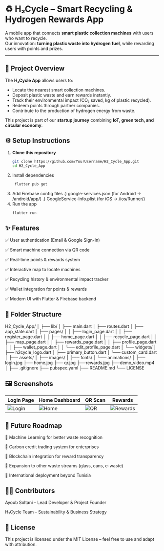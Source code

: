 # ♻️ H₂Cycle – Smart Recycling & Hydrogen Rewards App

A mobile app that connects **smart plastic collection machines** with users who want to recycle.  
Our innovation: **turning plastic waste into hydrogen fuel**, while rewarding users with points and prizes.  

---

## 📌 Project Overview
The **H₂Cycle App** allows users to:
- Locate the nearest smart collection machines.
- Deposit plastic waste and earn rewards instantly.
- Track their environmental impact (CO₂ saved, kg of plastic recycled).
- Redeem points through partner companies.
- Contribute to the production of hydrogen energy from waste.

This project is part of our **startup journey** combining **IoT, green tech, and circular economy**.

## ⚙️ Setup Instructions
1. **Clone this repository**  
   ```bash
   git clone https://github.com/YourUsername/H2_Cycle_App.git
   cd H2_Cycle_App
2. Install dependencies
   ```bash
    flutter pub get
4. Add Firebase config files
   .) google-services.json (for Android → /android/app/)
   .) GoogleService-Info.plist (for iOS → /ios/Runner/)
5. Run the app
   ```bash
   flutter run
## ✨ Features
✅ User authentication (Email & Google Sign-In)

✅ Smart machine connection via QR code

✅ Real-time points & rewards system

✅ Interactive map to locate machines

✅ Recycling history & environmental impact tracker

✅ Wallet integration for points & rewards

✅ Modern UI with Flutter & Firebase backend

## 📂 Folder Structure
H2_Cycle_App/
│
├── lib/
│   ├── main.dart
│   ├── routes.dart
│   ├── app_state.dart
│   ├── pages/
│   │   ├── login_page.dart
│   │   ├── register_page.dart
│   │   ├── home_page.dart
│   │   ├── recycle_page.dart
│   │   ├── map_page.dart
│   │   ├── rewards_page.dart
│   │   ├── profile_page.dart
│   │   ├── wallet_page.dart
│   │   └── edit_profile_page.dart
│   └── widgets/
│       ├── h2cycle_logo.dart
│       ├── primary_button.dart
│       └── custom_card.dart
│
├── assets/
│   ├── images/
│   ├── fonts/
│   └── animations/
│
├── login.jpg
├── home.jpg
├── qr.jpg
├──rewards.jpg
├──demo_video.mp4  
│
├── .gitignore
├── pubspec.yaml
├── README.md
└── LICENSE


## 🖼️ Screenshots
| Login Page                           | Home Dashboard                     | QR Scan                             | Rewards                                  |
| ------------------------------------ | ---------------------------------- | ----------------------------------- | ---------------------------------------- |
| ![Login](login.jpg) | ![Home](home.jpg) | ![QR](qr.jpg) | ![Rewards](rewards.jpg) |

## 🚀 Future Roadmap
🔹 Machine Learning for better waste recognition

🔹 Carbon credit trading system for enterprises

🔹 Blockchain integration for reward transparency

🔹 Expansion to other waste streams (glass, cans, e-waste)

🔹 International deployment beyond Tunisia

## 👨‍💻 Contributors
Ayoub Soltani – Lead Developer & Project Founder

H₂Cycle Team – Sustainability & Business Strategy

## 📜 License
This project is licensed under the MIT License – feel free to use and adapt with attribution.
